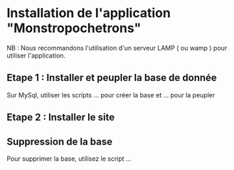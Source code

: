 # Installation de l'application "Monstropochetrons"

NB : Nous recommandons l'utilisation d'un serveur LAMP ( ou wamp ) pour utiliser l'application.

## Etape 1 : Installer et peupler la base de donnée

Sur MySql, utiliser les scripts ... pour créer la base et ... pour la peupler

## Etape 2 : Installer le site

## Suppression de la base

Pour supprimer la base, utilisez le script ...